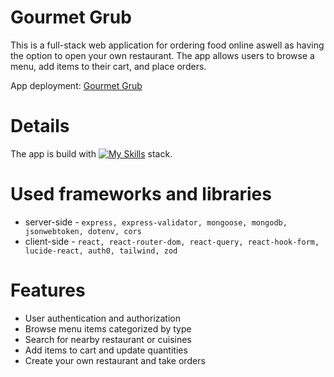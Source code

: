 ﻿# Gourmet Grub
This is a full-stack web application for ordering food online aswell as having the option to open your own restaurant. The app allows users to browse a menu, add items to their cart, and place orders.

App deployment:
[Gourmet Grub](https://mern-vite-ts-food-app-frontend.onrender.com/)

# Details
The app is build with [![My Skills](https://skillicons.dev/icons?i=mongo,express,react,nodejs)](https://skillicons.dev) stack.

# Used frameworks and libraries
* server-side - `express, express-validator, mongoose, mongodb, jsonwebtoken, dotenv, cors`
* client-side - `react, react-router-dom, react-query, react-hook-form, lucide-react, auth0, tailwind, zod`

# Features
* User authentication and authorization
* Browse menu items categorized by type
* Search for nearby restaurant or cuisines
* Add items to cart and update quantities
* Create your own restaurant and take orders
